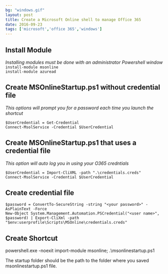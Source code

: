 ```yaml
---
bg: "windows.gif"
layout: post
title: Create a Microsoft Online shell to manage Office 365
date: 2016-09-23
tags: ['microsoft','office 365','windows']
---
```


## Install Module
*Installing modules must be done with an administrator Powershell window*  
``install-module msonline``  
``install-module azuread``  


## Create MSOnlineStartup.ps1 without credential file
*This options will prompt you for a password each time you launch the shortcut*

``$UserCredential = Get-Credential``  
``Connect-MsolService -Credential $UserCredential``

## Create MSOnlineStartup.ps1 that uses a credential file
*This option will auto log you in using your O365 credntials*

``$UserCredential = Import-CliXML -path ".\credentials.creds"``  
``Connect-MsolService -Credential $UserCredential``

## Create credential file
``$password = ConvertTo-SecureString -string "<your password>" -AsPlainText -Force``  
``New-Object System.Management.Automation.PSCredential("<user name>", $password) | Export-CliXml -path "$env:userprofile\Scripts\MSOnline\credentials.creds"``

## Create Shortcut
powershell.exe -noexit import-module msonline; .\msonlinestartup.ps1

The startup folder should be the path to the folder where you saved msonlinestartup.ps1 file.
